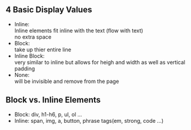 ## 4 Basic Display Values

- Inline:  
  Inline elements fit inline with the text (flow with text)  
  no extra space
- Block:  
  take up thier entire line
- Inline Block:  
  very similar to inline but allows for heigh and width as well as vertical padding
- None:  
  will be invisible and remove from the page

## Block vs. Inline Elements

- Block: div, h1-h6, p, ul, ol ...
- Inline: span, img, a, button, phrase tags(em, strong, code ...)
